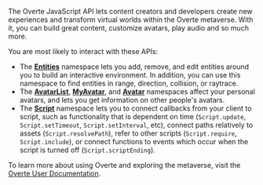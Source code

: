 The Overte JavaScript API lets content creators and developers create new experiences and transform virtual worlds within the Overte metaverse.
With it, you can build great content, customize avatars, play audio and so much more.

You are most likely to interact with these APIs:

* The **[Entities](Entities.html)** namespace lets you add, remove, and edit entities around you to build an interactive environment. In addition, you can use this namespace to find entities in range, direction, collision, or raytrace.
* The **[AvatarList](AvatarList.html)**, **[MyAvatar](MyAvatar.html)**, and **[Avatar](Avatar.html)** namespaces affect your personal avatars, and lets you get information on other people's avatars.
* The **[Script](Script.html)** namespace lets you to connect callbacks from your client to script, such as functionality that is dependent on time (`Script.update`, `Script.setTimeout`, `Script.setInterval`, etc), connect paths relatively to assets (`Script.resolvePath`), refer to other scripts (`Script.require`, `Script.include`), or connect functions to events which occur when the script is turned off (`Script.scriptEnding`).

To learn more about using Overte and exploring the metaverse, visit the [Overte User Documentation](https://docs.overte.org).
